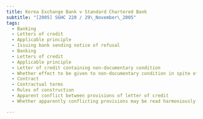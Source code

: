 ```yaml
---
title: Korea Exchange Bank v Standard Chartered Bank 
subtitle: "[2005] SGHC 220 / 29\_November\_2005"
tags:
  - Banking
  - Letters of credit
  - Applicable principle
  - Issuing bank sending notice of refusal
  - Banking
  - Letters of credit
  - Applicable principle
  - Letter of credit containing non-documentary condition
  - Whether effect to be given to non-documentary condition in spite of incorporation of Art 13(c) Uniform Customs and Practice for Documentary Credits 1993 (International Chamber of Commerce Publication No 500)
  - Contract
  - Contractual terms
  - Rules of construction
  - Apparent conflict between provisions of letter of credit
  - Whether apparently conflicting provisions may be read harmoniously

---
```


